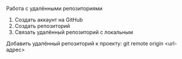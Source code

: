 Работа с удалёнными репозиториями

1. Создать аккаунт на GitHub
2. Создать репозиторий
3. Связать удалённый репозиторий с локальным

Добавить удалённый репозиторий к проекту:
git remote origin <url-адрес>
